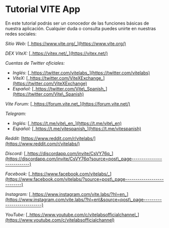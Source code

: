# Tutorial VITE App

En este tutorial podrás ser un conocedor de las funciones básicas de nuestra aplicación. Cualquier duda o consulta puedes unirte en nuestras redes sociales:



_Sitio Web:_ [_https://www.vite.org/_](https://www.vite.org/)

_DEX ViteX:_ [_https://vitex.net/_](https://vitex.net/)

_Cuentas de Twitter oficiales:_

* _Inglés_: [_https://twitter.com/vitelabs_](https://twitter.com/vitelabs)
* _ViteX:_ [_https://twitter.com/ViteXExchange_](https://twitter.com/ViteXExchange)
* _Español:_ [_https://twitter.com/Vite\_Spanish_](https://twitter.com/Vite\_Spanish)

_Vite Forum:_ [_https://forum.vite.net_](https://forum.vite.net/)

_Telegram:_

* _Inglés:_ [_https://t.me/vite\_en_](https://t.me/vite\_en)
* _Español:_ [_https://t.me/vitespanish_](https://t.me/vitespanish)

_Reddit:_ [https://www.reddit.com/r/vitelabs/](https://www.reddit.com/r/vitelabs/)

_Discord:_ [_https://discordapp.com/invite/CsVY76q_](https://discordapp.com/invite/CsVY76q?source=post\_page---------------------------)

_Facebook:_ [_https://www.facebook.com/vitelabs/_](https://www.facebook.com/vitelabs/?source=post\_page---------------------------)

_Instagram:_ [_https://www.instagram.com/vite.labs/?hl=en_](https://www.instagram.com/vite.labs/?hl=en\&source=post\_page---------------------------)

_YouTube:_ [_https://www.youtube.com/c/vitelabsofficialchannel_](https://www.youtube.com/c/vitelabsofficialchannel)
